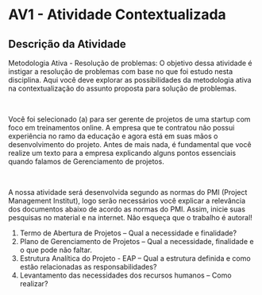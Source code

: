 # AV1 - Atividade Contextualizada

## Descrição da Atividade

Metodologia Ativa - Resolução de problemas: O objetivo dessa atividade é instigar a
resolução de problemas com base no que foi estudo nesta disciplina. Aqui você deve
explorar as possibilidades da metodologia ativa na contextualização do assunto proposta
para solução de problemas.

<br>

Você foi selecionado (a) para ser gerente de projetos de uma startup com foco em
treinamentos online. A empresa que te contratou não possui experiência no ramo da educação
e agora está em suas mãos o desenvolvimento do projeto. Antes de mais nada, é fundamental
que você realize um texto para a empresa explicando alguns pontos essenciais quando falamos
de Gerenciamento de projetos.

<br>

A nossa atividade será desenvolvida segundo as normas do PMI (Project Management
Institut), logo serão necessários você explicar a relevância dos documentos abaixo de acordo
as normas do PMI. Assim, inicie suas pesquisas no material e na internet. Não esqueça que o
trabalho é autoral!

1. Termo de Abertura de Projetos – Qual a necessidade e finalidade?
2. Plano de Gerenciamento de Projetos – Qual a necessidade, finalidade e o que pode não
faltar.
3. Estrutura Analítica do Projeto - EAP – Qual a estrutura definida e como estão
relacionadas as responsabilidades?
4. Levantamento das necessidades dos recursos humanos – Como realizar?
